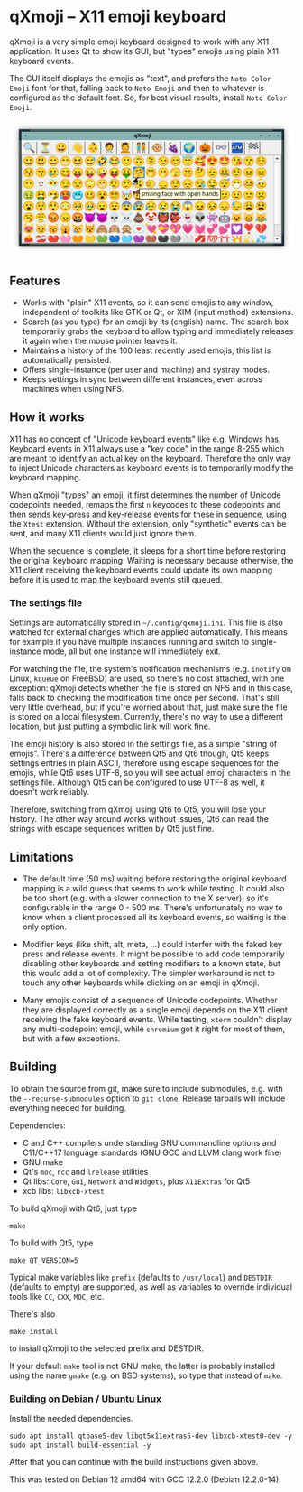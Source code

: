 # qXmoji – X11 emoji keyboard

qXmoji is a very simple emoji keyboard designed to work with any X11
application. It uses Qt to show its GUI, but "types" emojis using plain X11
keyboard events.

The GUI itself displays the emojis as "text", and prefers the `Noto Color
Emoji` font for that, falling back to `Noto Emoji` and then to whatever is
configured as the default font. So, for best visual results, install `Noto
Color Emoji`.

![qXmoji main window](.github/screenshots/mainwindow.png?raw=true)

## Features

* Works with "plain" X11 events, so it can send emojis to any window,
  independent of toolkits like GTK or Qt, or XIM (input method) extensions.
* Search (as you type) for an emoji by its (english) name. The search box
  temporarily grabs the keyboard to allow typing and immediately releases it
  again when the mouse pointer leaves it.
* Maintains a history of the 100 least recently used emojis, this list is
  automatically persisted.
* Offers single-instance (per user and machine) and systray modes.
* Keeps settings in sync between different instances, even across machines
  when using NFS.

## How it works

X11 has no concept of "Unicode keyboard events" like e.g. Windows has.
Keyboard events in X11 always use a "key code" in the range 8-255 which are
meant to identify an actual key on the keyboard. Therefore the only way to
inject Unicode characters as keyboard events is to temporarily modify the
keyboard mapping.

When qXmoji "types" an emoji, it first determines the number of Unicode
codepoints needed, remaps the first `n` keycodes to these codepoints and then
sends key-press and key-release events for these in sequence, using the
`Xtest` extension. Without the extension, only "synthetic" events can be sent,
and many X11 clients would just ignore them.

When the sequence is complete, it sleeps for a short time before restoring
the original keyboard mapping. Waiting is necessary because otherwise, the X11
client receiving the keyboard events could update its own mapping before it is
used to map the keyboard events still queued.

### The settings file

Settings are automatically stored in `~/.config/qxmoji.ini`. This file is also
watched for external changes which are applied automatically. This means for
example if you have multiple instances running and switch to single-instance
mode, all but one instance will immediately exit.

For watching the file, the system's notification mechanisms (e.g. `inotify` on
Linux, `kqueue` on FreeBSD) are used, so there's no cost attached, with one
exception: qXmoji detects whether the file is stored on NFS and in this case,
falls back to checking the modification time once per second. That's still
very little overhead, but if you're worried about that, just make sure the
file is stored on a local filesystem. Currently, there's no way to use a
different location, but just putting a symbolic link will work fine.

The emoji history is also stored in the settings file, as a simple "string of
emojis". There's a difference between Qt5 and Qt6 though, Qt5 keeps settings
entries in plain ASCII, therefore using escape sequences for the emojis, while
Qt6 uses UTF-8, so you will see actual emoji characters in the settings file.
Although Qt5 can be configured to use UTF-8 as well, it doesn't work reliably.

Therefore, switching from qXmoji using Qt6 to Qt5, you will lose your history.
The other way around works without issues, Qt6 can read the strings with
escape sequences written by Qt5 just fine.

## Limitations

* The default time (50 ms) waiting before restoring the original keyboard
  mapping is a wild guess that seems to work while testing. It could also be
  too short (e.g.  with a slower connection to the X server), so it's
  configurable in the range 0 - 500 ms.  There's unfortunately no way to know
  when a client processed all its keyboard events, so waiting is the only
  option.

* Modifier keys (like shift, alt, meta, ...) could interfer with the faked key
  press and release events. It might be possible to add code temporarily
  disabling other keyboards and setting modifiers to a known state, but this
  would add a lot of complexity. The simpler workaround is not to touch any
  other keyboards while clicking on an emoji in qXmoji.

* Many emojis consist of a sequence of Unicode codepoints. Whether they are
  displayed correctly as a single emoji depends on the X11 client receiving
  the fake keyboard events. While testing, `xterm` couldn't display any
  multi-codepoint emoji, while `chromium` got it right for most of them, but
  with a few exceptions.

## Building

To obtain the source from git, make sure to include submodules, e.g. with the
`--recurse-submodules` option to `git clone`. Release tarballs will include
everything needed for building.

Dependencies:

* C and C++ compilers understanding GNU commandline options and C11/C++17
  language standards (GNU GCC and LLVM clang work fine)
* GNU make
* Qt's `moc`, `rcc` and `lrelease` utilities
* Qt libs: `Core`, `Gui`, `Network` and `Widgets`, plus `X11Extras` for Qt5
* xcb libs: `libxcb-xtest`

To build qXmoji with Qt6, just type

    make

To build with Qt5, type

    make QT_VERSION=5

Typical make variables like `prefix` (defaults to `/usr/local`) and `DESTDIR`
(defaults to empty) are supported, as well as variables to override individual
tools like `CC`, `CXX`, `MOC`, etc.

There's also

    make install

to install qXmoji to the selected prefix and DESTDIR.

If your default `make` tool is not GNU make, the latter is probably installed
using the name `gmake` (e.g. on BSD systems), so type that instead of `make`.

### Building on Debian / Ubuntu Linux

Install the needed dependencies.

    sudo apt install qtbase5-dev libqt5x11extras5-dev libxcb-xtest0-dev -y
    sudo apt install build-essential -y

After that you can continue with the build instructions given above.  

This was tested on Debian 12 amd64 with GCC 12.2.0 (Debian 12.2.0-14).
